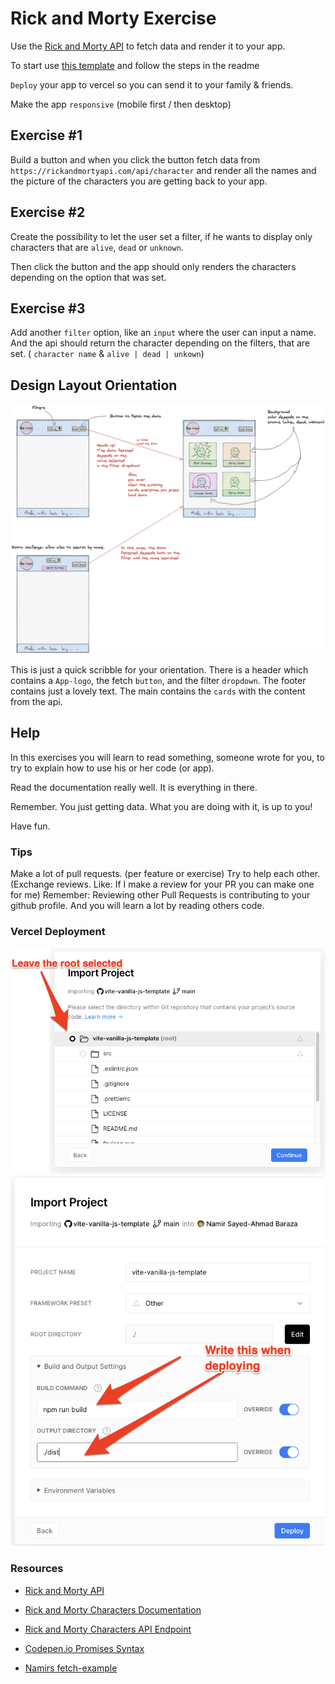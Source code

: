 # Rick and Morty Exercise

Use the [Rick and Morty API](https://rickandmortyapi.com/) to fetch data and render it to your app.

To start use [this template](https://github.com/namirsab/vite-vanilla-js-template) and follow the steps in the readme

`Deploy` your app to vercel so you can send it to your family & friends.

Make the app `responsive` (mobile first / then desktop)

## Exercise #1

Build a button and when you click the button fetch data from `https://rickandmortyapi.com/api/character` and render all the names and the picture of the characters you are getting back to your app.

## Exercise #2

Create the possibility to let the user set a filter, if he wants to display only characters that are `alive`, `dead` or `unknown`.

Then click the button and the app should only renders the characters depending on the option that was set.

## Exercise #3

Add another `filter` option, like an `input` where the user can input a name. And the api should return the character depending on the filters, that are set. ( `character name` & `alive | dead | unkown`)

## Design Layout Orientation

![Rick and Morty API](assets/rick-and-morty-scribble.png)

This is just a quick scribble for your orientation.
There is a header which contains a `App-logo`, the fetch `button`, and the filter `dropdown`.
The footer contains just a lovely text.
The main contains the `cards` with the content from the api.

## Help

In this exercises you will learn to read something, someone wrote for you, to try to explain how to use his or her code (or app).

Read the documentation really well. It is everything in there.

Remember. You just getting data. What you are doing with it, is up to you!

Have fun.

### Tips

Make a lot of pull requests. (per feature or exercise)
Try to help each other. (Exchange reviews. Like: If I make a review for your PR you can make one for me)
Remember: Reviewing other Pull Requests is contributing to your github profile. And you will learn a lot by reading others code.

### Vercel Deployment

![vercel-1](assets/rick-and-morty-vercel-1.png)
![vercel-1](assets/rick-and-morty-vercel-2.png)

### Resources

- [Rick and Morty API](https://rickandmortyapi.com/)
- [Rick and Morty Characters Documentation](https://rickandmortyapi.com/documentation/#character)
- [Rick and Morty Characters API Endpoint](https://rickandmortyapi.com/api/character/)
- [Codepen.io Promises Syntax](https://codepen.io/neuefische/pen/YzNyRWG?editors=0011)

- [Namirs fetch-example](https://github.com/namirsab/fetch-example)
